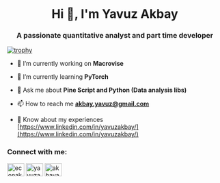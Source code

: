 <h1 align="center">Hi 👋, I'm Yavuz Akbay</h1>
<h3 align="center">A passionate quantitative analyst and part time developer</h3>

[![trophy](https://github-profile-trophy.vercel.app/?username=YavuzAkbay&theme=discord)](https://github.com/ryo-ma/github-profile-trophy)

- 🔭 I’m currently working on **Macrovise**

- 🌱 I’m currently learning **PyTorch**

- 💬 Ask me about **Pine Script and Python (Data analysis libs)**

- 📫 How to reach me **akbay.yavuz@gmail.com**

- 📄 Know about my experiences [https://www.linkedin.com/in/yavuzakbay/](https://www.linkedin.com/in/yavuzakbay/)

<h3 align="left">Connect with me:</h3>
<p align="left">
<a href="https://twitter.com/econakbay" target="blank"><img align="center" src="https://raw.githubusercontent.com/rahuldkjain/github-profile-readme-generator/master/src/images/icons/Social/twitter.svg" alt="econakbay" height="30" width="40" /></a>
<a href="https://linkedin.com/in/yavuzakbay" target="blank"><img align="center" src="https://raw.githubusercontent.com/rahuldkjain/github-profile-readme-generator/master/src/images/icons/Social/linked-in-alt.svg" alt="yavuzakbay" height="30" width="40" /></a>
<a href="https://instagram.com/akbayavuz" target="blank"><img align="center" src="https://raw.githubusercontent.com/rahuldkjain/github-profile-readme-generator/master/src/images/icons/Social/instagram.svg" alt="akbayavuz" height="30" width="40" /></a>
</p>

